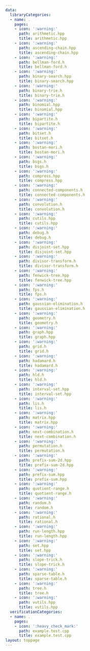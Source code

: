 ```yaml
---
data:
  libraryCategories:
  - name: .
    pages:
    - icon: ':warning:'
      path: arithmetic.hpp
      title: arithmetic.hpp
    - icon: ':warning:'
      path: ascending-chain.hpp
      title: ascending-chain.hpp
    - icon: ':warning:'
      path: bellman-ford.h
      title: bellman-ford.h
    - icon: ':warning:'
      path: binary-search.hpp
      title: binary-search.hpp
    - icon: ':warning:'
      path: binary-trie.h
      title: binary-trie.h
    - icon: ':warning:'
      path: binomial.hpp
      title: binomial.hpp
    - icon: ':warning:'
      path: bipartite.h
      title: bipartite.h
    - icon: ':warning:'
      path: bitset.h
      title: bitset.h
    - icon: ':warning:'
      path: bostan-mori.h
      title: bostan-mori.h
    - icon: ':warning:'
      path: bsgs.h
      title: bsgs.h
    - icon: ':warning:'
      path: compress.hpp
      title: compress.hpp
    - icon: ':warning:'
      path: connected-components.h
      title: connected-components.h
    - icon: ':warning:'
      path: convolution.h
      title: convolution.h
    - icon: ':warning:'
      path: cutils.hpp
      title: cutils.hpp
    - icon: ':warning:'
      path: debug.h
      title: debug.h
    - icon: ':warning:'
      path: disjoint-set.hpp
      title: disjoint-set.hpp
    - icon: ':warning:'
      path: divisor-transform.h
      title: divisor-transform.h
    - icon: ':warning:'
      path: fenwick-tree.hpp
      title: fenwick-tree.hpp
    - icon: ':warning:'
      path: fps.h
      title: fps.h
    - icon: ':warning:'
      path: gaussian-elimination.h
      title: gaussian-elimination.h
    - icon: ':warning:'
      path: geometry.h
      title: geometry.h
    - icon: ':warning:'
      path: graph.hpp
      title: graph.hpp
    - icon: ':warning:'
      path: grid.h
      title: grid.h
    - icon: ':warning:'
      path: hadamard.h
      title: hadamard.h
    - icon: ':warning:'
      path: hld.h
      title: hld.h
    - icon: ':warning:'
      path: interval-set.hpp
      title: interval-set.hpp
    - icon: ':warning:'
      path: lis.h
      title: lis.h
    - icon: ':warning:'
      path: matrix.hpp
      title: matrix.hpp
    - icon: ':warning:'
      path: next-combination.h
      title: next-combination.h
    - icon: ':warning:'
      path: permutation.h
      title: permutation.h
    - icon: ':warning:'
      path: prefix-sum-2d.hpp
      title: prefix-sum-2d.hpp
    - icon: ':warning:'
      path: prefix-sum.hpp
      title: prefix-sum.hpp
    - icon: ':warning:'
      path: quotient-range.h
      title: quotient-range.h
    - icon: ':warning:'
      path: random.h
      title: random.h
    - icon: ':warning:'
      path: rational.h
      title: rational.h
    - icon: ':warning:'
      path: run-length.hpp
      title: run-length.hpp
    - icon: ':warning:'
      path: set.hpp
      title: set.hpp
    - icon: ':warning:'
      path: slope-trick.h
      title: slope-trick.h
    - icon: ':warning:'
      path: sparse-table.h
      title: sparse-table.h
    - icon: ':warning:'
      path: tree.h
      title: tree.h
    - icon: ':warning:'
      path: vutils.hpp
      title: vutils.hpp
  verificationCategories:
  - name: .
    pages:
    - icon: ':heavy_check_mark:'
      path: example.test.cpp
      title: example.test.cpp
layout: toppage
---
```

